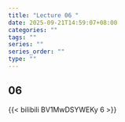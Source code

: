 ```yaml
---
title: "Lecture 06 "
date: 2025-09-21T14:59:07+08:00
categories: ""
tags: ""
series: ""
series_order: ""
type: ""
---
```


## 06

{{< bilibili BV1MwDSYWEKy 6 >}}


